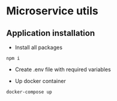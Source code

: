 # Microservice utils

## Application installation

- Install all packages
```
npm i
```

- Create .env file with required variables


- Up docker container
```
docker-compose up
```

